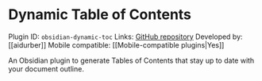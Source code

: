 # Dynamic Table of Contents

Plugin ID: `obsidian-dynamic-toc`
Links: [GitHub repository](https://github.com/aidurber/obsidian-plugin-dynamic-toc)
Developed by: [[aidurber]]
Mobile compatible: [[Mobile-compatible plugins|Yes]]

An Obsidian plugin to generate Tables of Contents that stay up to date with your document outline.
